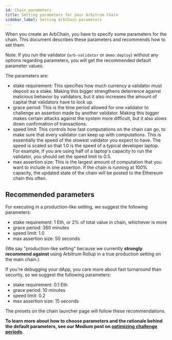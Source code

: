 ```yaml
---
id: Chain_parameters
title: Setting parameters for your Arbitrum Chain
sidebar_label: Setting ArbChain parameters
---
```


When you create an ArbChain, you have to specify some parameters for the chain. This document describes these parameters and recommends how to set them.

Note: If you run the validator (`arb-validator` or `demo:deploy`) without any options regarding parameters, you will get the recommended default parameter values.

The parameters are:

- stake requirement: This specifies how much currency a validator must deposit as a stake. Making this bigger strengthens deterrence against malicious behavior by validators, but it also increases the amount of capital that validators have to lock up.
- grace period: This is the time period allowed for one validator to challenge an assertion made by another validator. Making this bigger makes certain attacks against the system more difficult, but it also slows down confirmation of transactions.
- speed limit: This controls how fast computations on the chain can go, to make sure that every validator can keep up with computations. This is essentially the speed of the slowest validator you expect to have. The speed is scaled so that 1.0 is the speed of a typical developer laptop. For example, if you are using half of a laptop's capacity to run the validator, you should set the speed limit to 0.5.
- max assertion size: This is the largest amount of computation that you want to include in one assertion. If the chain is running at 100% capacity, the updated state of the chain will be posted to the Ethereum chain this often.

## Recommended parameters

For executing in a production-like setting, we suggest the following parameters:

- stake requirement: 1 Eth, or 2% of total value in chain, whichever is more
- grace period: 360 minutes
- speed limit: 1.0
- max assertion size: 50 seconds

(We say "production-like setting" because we currently **strongly recommend against** using Arbitrum Rollup in a true production setting on the main chain.)

If you're debugging your dApp, you care more about fast turnaround than security, so we suggest the following parameters:

- stake requirement: 0.1 Eth
- grace period: 10 minutes
- speed limit: 0.2
- max assertion size: 15 seconds

The presets on the chain launcher page will follow these recommendations.

**To learn more about how to choose parameters and the rationale behind the default parameters, see our Medium post on [optimizing challenge periods](https://medium.com/offchainlabs/optimizing-challenge-periods-in-rollup-b61378c87277).**
